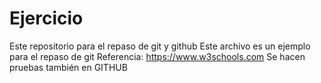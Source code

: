 # Ejercicio
Este repositorio para el repaso de git y github
Este archivo es un ejemplo para el repaso de git
Referencia: https://www.w3schools.com
Se hacen pruebas también en GITHUB

